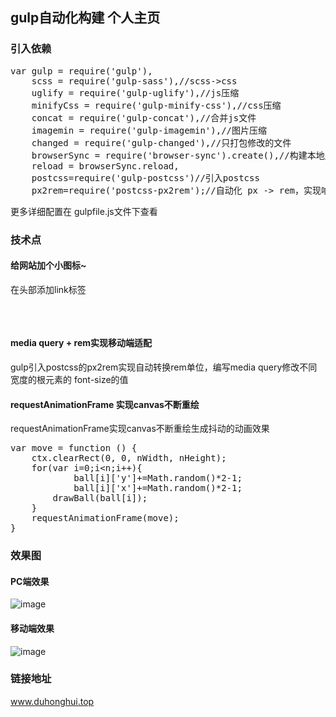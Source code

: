 ## gulp自动化构建 个人主页

### 引入依赖
<pre>
var gulp = require('gulp'),
    scss = require('gulp-sass'),//scss->css
    uglify = require('gulp-uglify'),//js压缩
    minifyCss = require('gulp-minify-css'),//css压缩
    concat = require('gulp-concat'),//合并js文件
    imagemin = require('gulp-imagemin'),//图片压缩
    changed = require('gulp-changed'),//只打包修改的文件
    browserSync = require('browser-sync').create(),//构建本地服务器实现保存实时修改显示
    reload = browserSync.reload,
    postcss=require('gulp-postcss')//引入postcss
    px2rem=require('postcss-px2rem');//自动化 px -> rem，实现响应式布局
</pre>
更多详细配置在 gulpfile.js文件下查看

### 技术点
#### 给网站加个小图标~
在头部添加link标签
<pre>
<!-- 添加图标 -->
<link rel="icon" href="assets/img/logo.png" type="image/x-icon" />
</pre>

#### media query + rem实现移动端适配
gulp引入postcss的px2rem实现自动转换rem单位，编写media query修改不同宽度的根元素的 font-size的值
#### requestAnimationFrame 实现canvas不断重绘
requestAnimationFrame实现canvas不断重绘生成抖动的动画效果
<pre>
var move = function () {
    ctx.clearRect(0, 0, nWidth, nHeight);
    for(var i=0;i&ltn;i++){
            ball[i]['y']+=Math.random()*2-1;
            ball[i]['x']+=Math.random()*2-1;
        drawBall(ball[i]);
    }
    requestAnimationFrame(move);
}
</pre>


### 效果图

#### PC端效果
![image](http://wx4.sinaimg.cn/mw690/a73bc6a1ly1flrt5omgi8j211y0hpwg4.jpg)
#### 移动端效果
![image](http://wx4.sinaimg.cn/mw690/a73bc6a1ly1flrt5p94nrj208l0f9jru.jpg)


### 链接地址
www.duhonghui.top

